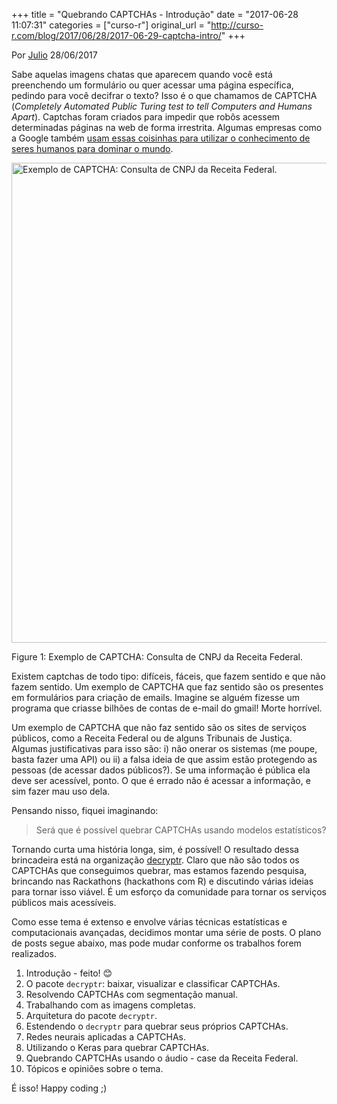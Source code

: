 +++
title = "Quebrando CAPTCHAs - Introdução"
date = "2017-06-28 11:07:31"
categories = ["curso-r"]
original_url = "http://curso-r.com/blog/2017/06/28/2017-06-29-captcha-intro/"
+++

<p class="text-muted text-uppercase mb-small text-right">
Por <a href="http://curso-r.com/author/julio">Julio</a> 28/06/2017
</p>
<p>
Sabe aquelas imagens chatas que aparecem quando você está preenchendo um
formulário ou quer acessar uma página específica, pedindo para você
decifrar o texto? Isso é o que chamamos de CAPTCHA (<em>Completely
Automated Public Turing test to tell Computers and Humans Apart</em>).
Captchas foram criados para impedir que robôs acessem determinadas
páginas na web de forma irrestrita. Algumas empresas como a Google
também <a href="https://www.google.com/recaptcha/intro/index.html">usam
essas coisinhas para utilizar o conhecimento de seres humanos para
dominar o mundo</a>.
</p>
<span id="fig:unnamed-chunk-1"></span>
<img src="http://curso-r.com/blog/2017/06/28/2017-06-29-captcha-intro/2017-06-29-captcha-intro_files/figure-html/unnamed-chunk-1-1.png" alt="Exemplo de CAPTCHA: Consulta de CNPJ da Receita Federal." width="768">
<p class="caption">
Figure 1: Exemplo de CAPTCHA: Consulta de CNPJ da Receita Federal.
</p>

<p>
Existem captchas de todo tipo: difíceis, fáceis, que fazem sentido e que
não fazem sentido. Um exemplo de CAPTCHA que faz sentido são os
presentes em formulários para criação de emails. Imagine se alguém
fizesse um programa que criasse bilhões de contas de e-mail do gmail!
Morte horrível.
</p>
<p>
Um exemplo de CAPTCHA que não faz sentido são os sites de serviços
públicos, como a Receita Federal ou de alguns Tribunais de Justiça.
Algumas justificativas para isso são: i) não onerar os sistemas (me
poupe, basta fazer uma API) ou ii) a falsa ideia de que assim estão
protegendo as pessoas (de acessar dados públicos?). Se uma informação é
pública ela deve ser acessível, ponto. O que é errado não é acessar a
informação, e sim fazer mau uso dela.
</p>
<p>
Pensando nisso, fiquei imaginando:
</p>
<blockquote>
<p>
Será que é possível quebrar CAPTCHAs usando modelos estatísticos?
</p>
</blockquote>
<p>
Tornando curta uma história longa, sim, é possível! O resultado dessa
brincadeira está na organização
<a href="https://github.com/decryptr">decryptr</a>. Claro que não são
todos os CAPTCHAs que conseguimos quebrar, mas estamos fazendo pesquisa,
brincando nas Rackathons (hackathons com R) e discutindo várias ideias
para tornar isso viável. É um esforço da comunidade para tornar os
serviços públicos mais acessíveis.
</p>

<p>
Como esse tema é extenso e envolve várias técnicas estatísticas e
computacionais avançadas, decidimos montar uma série de posts. O plano
de posts segue abaixo, mas pode mudar conforme os trabalhos forem
realizados.
</p>
<ol>
<li>
Introdução - feito! 😊
</li>
<li>
O pacote <code>decryptr</code>: baixar, visualizar e classificar
CAPTCHAs.
</li>
<li>
Resolvendo CAPTCHAs com segmentação manual.
</li>
<li>
Trabalhando com as imagens completas.
</li>
<li>
Arquitetura do pacote <code>decryptr</code>.
</li>
<li>
Estendendo o <code>decryptr</code> para quebrar seus próprios CAPTCHAs.
</li>
<li>
Redes neurais aplicadas a CAPTCHAs.
</li>
<li>
Utilizando o Keras para quebrar CAPTCHAs.
</li>
<li>
Quebrando CAPTCHAs usando o áudio - case da Receita Federal.
</li>
<li>
Tópicos e opiniões sobre o tema.
</li>
</ol>
<p>
É isso! Happy coding ;)
</p>

